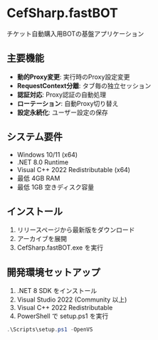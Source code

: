 # CefSharp.fastBOT

チケット自動購入用BOTの基盤アプリケーション

## 主要機能

- **動的Proxy変更**: 実行時のProxy設定変更
- **RequestContext分離**: タブ毎の独立セッション
- **認証対応**: Proxy認証の自動処理
- **ローテーション**: 自動Proxy切り替え
- **設定永続化**: ユーザー設定の保存

## システム要件

- Windows 10/11 (x64)
- .NET 8.0 Runtime
- Visual C++ 2022 Redistributable (x64)
- 最低 4GB RAM
- 最低 1GB 空きディスク容量

## インストール

1. リリースページから最新版をダウンロード
2. アーカイブを展開
3. CefSharp.fastBOT.exe を実行

## 開発環境セットアップ

1. .NET 8 SDK をインストール
2. Visual Studio 2022 (Community 以上)
3. Visual C++ 2022 Redistributable
4. PowerShell で setup.ps1 を実行

```powershell
.\Scripts\setup.ps1 -OpenVS
